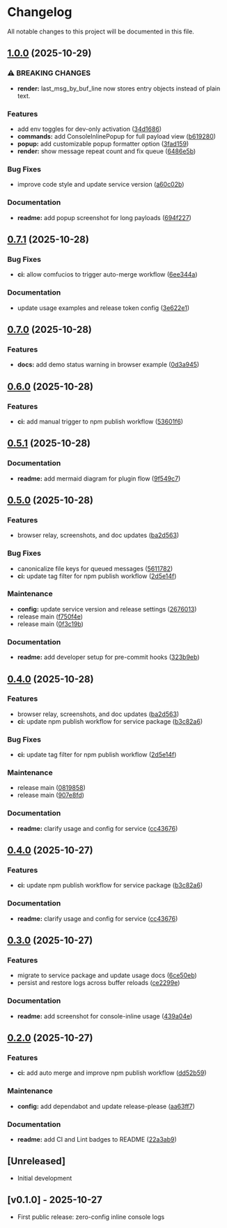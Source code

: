 # Changelog

All notable changes to this project will be documented in this file.

## [1.0.0](https://github.com/CoMfUcIoS/console-inline.nvim/compare/console-inline.nvim-v0.7.1...console-inline.nvim-v1.0.0) (2025-10-29)


### ⚠ BREAKING CHANGES

* **render:** last_msg_by_buf_line now stores entry objects instead of plain text.

### Features

* add env toggles for dev-only activation ([34d1686](https://github.com/CoMfUcIoS/console-inline.nvim/commit/34d168661a3eab74f9a9aa9c9f9f02d068af369c))
* **commands:** add ConsoleInlinePopup for full payload view ([b619280](https://github.com/CoMfUcIoS/console-inline.nvim/commit/b619280e35c90ea78b64c70868b62420985df42d))
* **popup:** add customizable popup formatter option ([3fad159](https://github.com/CoMfUcIoS/console-inline.nvim/commit/3fad159a0527eb53fe3446e86f495bf672dd5cb8))
* **render:** show message repeat count and fix queue ([6486e5b](https://github.com/CoMfUcIoS/console-inline.nvim/commit/6486e5b5bb986f9d88c23a378e4440ef802e29c2))


### Bug Fixes

* improve code style and update service version ([a60c02b](https://github.com/CoMfUcIoS/console-inline.nvim/commit/a60c02bcf247d4580b6d35b659b38915dba45d87))


### Documentation

* **readme:** add popup screenshot for long payloads ([694f227](https://github.com/CoMfUcIoS/console-inline.nvim/commit/694f22728d5d1140f216f8b70ebecebd1bd40bac))

## [0.7.1](https://github.com/CoMfUcIoS/console-inline.nvim/compare/console-inline.nvim-v0.7.0...console-inline.nvim-v0.7.1) (2025-10-28)


### Bug Fixes

* **ci:** allow comfucios to trigger auto-merge workflow ([6ee344a](https://github.com/CoMfUcIoS/console-inline.nvim/commit/6ee344a87a34698fc9bea0c69f752e9a21c83527))


### Documentation

* update usage examples and release token config ([3e622e1](https://github.com/CoMfUcIoS/console-inline.nvim/commit/3e622e18330226f58a964774ccccf86088cd592c))

## [0.7.0](https://github.com/CoMfUcIoS/console-inline.nvim/compare/console-inline.nvim-v0.6.0...console-inline.nvim-v0.7.0) (2025-10-28)


### Features

* **docs:** add demo status warning in browser example ([0d3a945](https://github.com/CoMfUcIoS/console-inline.nvim/commit/0d3a94507ec793ce952220fca3b1bc527ff780db))

## [0.6.0](https://github.com/CoMfUcIoS/console-inline.nvim/compare/console-inline.nvim-v0.5.1...console-inline.nvim-v0.6.0) (2025-10-28)


### Features

* **ci:** add manual trigger to npm publish workflow ([53601f6](https://github.com/CoMfUcIoS/console-inline.nvim/commit/53601f675c065b1fb8fe60d1a00c41d4d178047f))

## [0.5.1](https://github.com/CoMfUcIoS/console-inline.nvim/compare/console-inline.nvim-v0.5.0...console-inline.nvim-v0.5.1) (2025-10-28)


### Documentation

* **readme:** add mermaid diagram for plugin flow ([9f549c7](https://github.com/CoMfUcIoS/console-inline.nvim/commit/9f549c7b8daf63aa0f3c2b811e096f0803d0f28d))

## [0.5.0](https://github.com/CoMfUcIoS/console-inline.nvim/compare/console-inline.nvim-v0.4.0...console-inline.nvim-v0.5.0) (2025-10-28)


### Features

* browser relay, screenshots, and doc updates ([ba2d563](https://github.com/CoMfUcIoS/console-inline.nvim/commit/ba2d5639842539ab36deb52981b31b10450a151c))


### Bug Fixes

* canonicalize file keys for queued messages ([5611782](https://github.com/CoMfUcIoS/console-inline.nvim/commit/5611782d622c6846ed4c8eb3e9f626325026e94f))
* **ci:** update tag filter for npm publish workflow ([2d5e14f](https://github.com/CoMfUcIoS/console-inline.nvim/commit/2d5e14fdffa992b68424c0096635e96a3c71d21c))


### Maintenance

* **config:** update service version and release settings ([2676013](https://github.com/CoMfUcIoS/console-inline.nvim/commit/2676013f5815ea6b39a82c49fca2b9b4fb5d8a2a))
* release main ([f750f4e](https://github.com/CoMfUcIoS/console-inline.nvim/commit/f750f4edadc22ccb66fdc8311e50dbedf9eb1f2a))
* release main ([0f3c19b](https://github.com/CoMfUcIoS/console-inline.nvim/commit/0f3c19b5fa827fab48b2acbb32fcd9a4c7bc8746))


### Documentation

* **readme:** add developer setup for pre-commit hooks ([323b9eb](https://github.com/CoMfUcIoS/console-inline.nvim/commit/323b9eb2ec78539552155dbd5784f3c3af4eacb5))

## [0.4.0](https://github.com/CoMfUcIoS/console-inline.nvim/compare/console-inline.nvim-v0.3.0...console-inline.nvim-v0.4.0) (2025-10-28)


### Features

* browser relay, screenshots, and doc updates ([ba2d563](https://github.com/CoMfUcIoS/console-inline.nvim/commit/ba2d5639842539ab36deb52981b31b10450a151c))
* **ci:** update npm publish workflow for service package ([b3c82a6](https://github.com/CoMfUcIoS/console-inline.nvim/commit/b3c82a6093dcf623535faddfc05809be1eea1825))


### Bug Fixes

* **ci:** update tag filter for npm publish workflow ([2d5e14f](https://github.com/CoMfUcIoS/console-inline.nvim/commit/2d5e14fdffa992b68424c0096635e96a3c71d21c))


### Maintenance

* release main ([0819858](https://github.com/CoMfUcIoS/console-inline.nvim/commit/0819858bec42d6991a9067002efd6fd0ebba5082))
* release main ([907e8fd](https://github.com/CoMfUcIoS/console-inline.nvim/commit/907e8fd0e927c655378557dde02a4d6c8932c2dc))


### Documentation

* **readme:** clarify usage and config for service ([cc43676](https://github.com/CoMfUcIoS/console-inline.nvim/commit/cc43676c4b14af2b627cc8ba599efd5ef6f9b6fd))

## [0.4.0](https://github.com/CoMfUcIoS/console-inline.nvim/compare/console-inline.nvim-v0.3.0...console-inline.nvim-v0.4.0) (2025-10-27)


### Features

* **ci:** update npm publish workflow for service package ([b3c82a6](https://github.com/CoMfUcIoS/console-inline.nvim/commit/b3c82a6093dcf623535faddfc05809be1eea1825))


### Documentation

* **readme:** clarify usage and config for service ([cc43676](https://github.com/CoMfUcIoS/console-inline.nvim/commit/cc43676c4b14af2b627cc8ba599efd5ef6f9b6fd))

## [0.3.0](https://github.com/CoMfUcIoS/console-inline.nvim/compare/console-inline.nvim-v0.2.0...console-inline.nvim-v0.3.0) (2025-10-27)


### Features

* migrate to service package and update usage docs ([6ce50eb](https://github.com/CoMfUcIoS/console-inline.nvim/commit/6ce50eb09f0677df517f1a4c0f45d55efc64798c))
* persist and restore logs across buffer reloads ([ce2299e](https://github.com/CoMfUcIoS/console-inline.nvim/commit/ce2299eab4b074c26404b9a2587bf213fc9c0fda))


### Documentation

* **readme:** add screenshot for console-inline usage ([439a04e](https://github.com/CoMfUcIoS/console-inline.nvim/commit/439a04eba01874290860bba2305e923bbf62b4f5))

## [0.2.0](https://github.com/CoMfUcIoS/console-inline.nvim/compare/console-inline.nvim-v0.1.0...console-inline.nvim-v0.2.0) (2025-10-27)


### Features

* **ci:** add auto merge and improve npm publish workflow ([dd52b59](https://github.com/CoMfUcIoS/console-inline.nvim/commit/dd52b594f05285ac983fe51e40b7b27c8a597c29))


### Maintenance

* **config:** add dependabot and update release-please ([aa63ff7](https://github.com/CoMfUcIoS/console-inline.nvim/commit/aa63ff7e12a783a85983e6a3a4346b25d7c43852))


### Documentation

* **readme:** add CI and Lint badges to README ([22a3ab9](https://github.com/CoMfUcIoS/console-inline.nvim/commit/22a3ab9f638b1752b105117a4fbb7b5402ec5de8))

## [Unreleased]

- Initial development

## [v0.1.0] - 2025-10-27

- First public release: zero-config inline console logs

